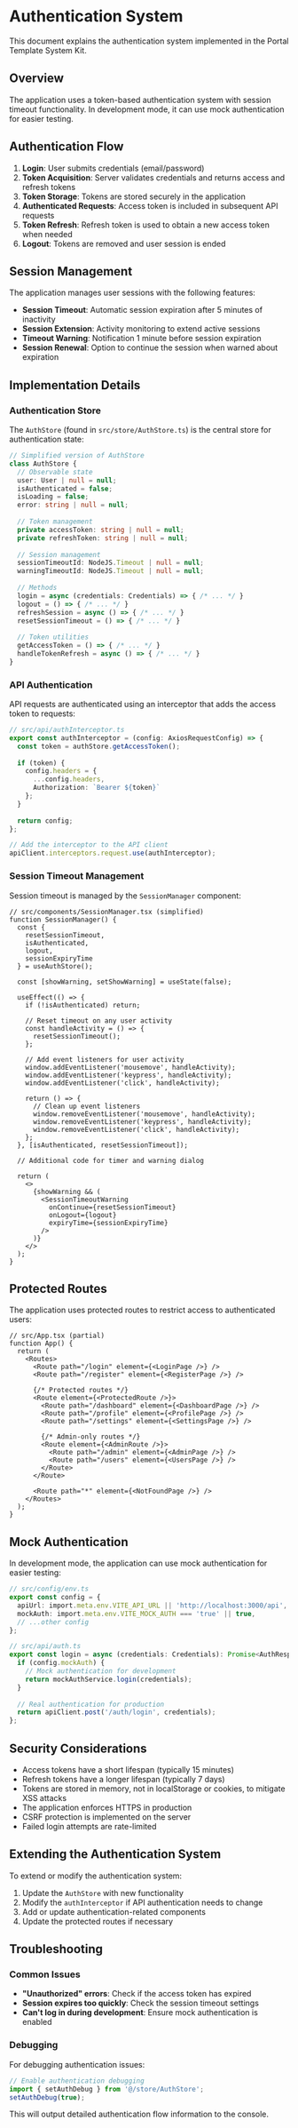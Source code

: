# Authentication System

This document explains the authentication system implemented in the Portal Template System Kit.

## Overview

The application uses a token-based authentication system with session timeout functionality. In development mode, it can use mock authentication for easier testing.

## Authentication Flow

1. **Login**: User submits credentials (email/password)
2. **Token Acquisition**: Server validates credentials and returns access and refresh tokens
3. **Token Storage**: Tokens are stored securely in the application 
4. **Authenticated Requests**: Access token is included in subsequent API requests
5. **Token Refresh**: Refresh token is used to obtain a new access token when needed
6. **Logout**: Tokens are removed and user session is ended

## Session Management

The application manages user sessions with the following features:

- **Session Timeout**: Automatic session expiration after 5 minutes of inactivity
- **Session Extension**: Activity monitoring to extend active sessions
- **Timeout Warning**: Notification 1 minute before session expiration
- **Session Renewal**: Option to continue the session when warned about expiration

## Implementation Details

### Authentication Store

The `AuthStore` (found in `src/store/AuthStore.ts`) is the central store for authentication state:

```typescript
// Simplified version of AuthStore
class AuthStore {
  // Observable state
  user: User | null = null;
  isAuthenticated = false;
  isLoading = false;
  error: string | null = null;
  
  // Token management
  private accessToken: string | null = null;
  private refreshToken: string | null = null;
  
  // Session management
  sessionTimeoutId: NodeJS.Timeout | null = null;
  warningTimeoutId: NodeJS.Timeout | null = null;
  
  // Methods
  login = async (credentials: Credentials) => { /* ... */ }
  logout = () => { /* ... */ }
  refreshSession = async () => { /* ... */ }
  resetSessionTimeout = () => { /* ... */ }
  
  // Token utilities
  getAccessToken = () => { /* ... */ }
  handleTokenRefresh = async () => { /* ... */ }
}
```

### API Authentication

API requests are authenticated using an interceptor that adds the access token to requests:

```typescript
// src/api/authInterceptor.ts
export const authInterceptor = (config: AxiosRequestConfig) => {
  const token = authStore.getAccessToken();
  
  if (token) {
    config.headers = {
      ...config.headers,
      Authorization: `Bearer ${token}`
    };
  }
  
  return config;
};

// Add the interceptor to the API client
apiClient.interceptors.request.use(authInterceptor);
```

### Session Timeout Management

Session timeout is managed by the `SessionManager` component:

```tsx
// src/components/SessionManager.tsx (simplified)
function SessionManager() {
  const { 
    resetSessionTimeout, 
    isAuthenticated, 
    logout,
    sessionExpiryTime 
  } = useAuthStore();
  
  const [showWarning, setShowWarning] = useState(false);
  
  useEffect(() => {
    if (!isAuthenticated) return;
    
    // Reset timeout on any user activity
    const handleActivity = () => {
      resetSessionTimeout();
    };
    
    // Add event listeners for user activity
    window.addEventListener('mousemove', handleActivity);
    window.addEventListener('keypress', handleActivity);
    window.addEventListener('click', handleActivity);
    
    return () => {
      // Clean up event listeners
      window.removeEventListener('mousemove', handleActivity);
      window.removeEventListener('keypress', handleActivity);
      window.removeEventListener('click', handleActivity);
    };
  }, [isAuthenticated, resetSessionTimeout]);
  
  // Additional code for timer and warning dialog
  
  return (
    <>
      {showWarning && (
        <SessionTimeoutWarning 
          onContinue={resetSessionTimeout}
          onLogout={logout}
          expiryTime={sessionExpiryTime}
        />
      )}
    </>
  );
}
```

## Protected Routes

The application uses protected routes to restrict access to authenticated users:

```tsx
// src/App.tsx (partial)
function App() {
  return (
    <Routes>
      <Route path="/login" element={<LoginPage />} />
      <Route path="/register" element={<RegisterPage />} />
      
      {/* Protected routes */}
      <Route element={<ProtectedRoute />}>
        <Route path="/dashboard" element={<DashboardPage />} />
        <Route path="/profile" element={<ProfilePage />} />
        <Route path="/settings" element={<SettingsPage />} />
        
        {/* Admin-only routes */}
        <Route element={<AdminRoute />}>
          <Route path="/admin" element={<AdminPage />} />
          <Route path="/users" element={<UsersPage />} />
        </Route>
      </Route>
      
      <Route path="*" element={<NotFoundPage />} />
    </Routes>
  );
}
```

## Mock Authentication

In development mode, the application can use mock authentication for easier testing:

```typescript
// src/config/env.ts
export const config = {
  apiUrl: import.meta.env.VITE_API_URL || 'http://localhost:3000/api',
  mockAuth: import.meta.env.VITE_MOCK_AUTH === 'true' || true,
  // ...other config
};

// src/api/auth.ts
export const login = async (credentials: Credentials): Promise<AuthResponse> => {
  if (config.mockAuth) {
    // Mock authentication for development
    return mockAuthService.login(credentials);
  }
  
  // Real authentication for production
  return apiClient.post('/auth/login', credentials);
};
```

## Security Considerations

- Access tokens have a short lifespan (typically 15 minutes)
- Refresh tokens have a longer lifespan (typically 7 days)
- Tokens are stored in memory, not in localStorage or cookies, to mitigate XSS attacks
- The application enforces HTTPS in production
- CSRF protection is implemented on the server
- Failed login attempts are rate-limited

## Extending the Authentication System

To extend or modify the authentication system:

1. Update the `AuthStore` with new functionality
2. Modify the `authInterceptor` if API authentication needs to change
3. Add or update authentication-related components
4. Update the protected routes if necessary

## Troubleshooting

### Common Issues

- **"Unauthorized" errors**: Check if the access token has expired
- **Session expires too quickly**: Check the session timeout settings
- **Can't log in during development**: Ensure mock authentication is enabled

### Debugging

For debugging authentication issues:

```typescript
// Enable authentication debugging
import { setAuthDebug } from '@/store/AuthStore';
setAuthDebug(true);
```

This will output detailed authentication flow information to the console. 